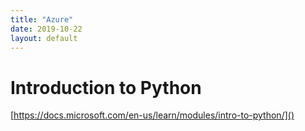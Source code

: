 ```yaml
---
title: "Azure"
date: 2019-10-22
layout: default
---
```


# Introduction to Python 
[https://docs.microsoft.com/en-us/learn/modules/intro-to-python/]()



